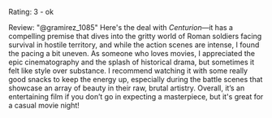Rating: 3 - ok

Review: "@gramirez_1085" Here's the deal with *Centurion*—it has a compelling premise that dives into the gritty world of Roman soldiers facing survival in hostile territory, and while the action scenes are intense, I found the pacing a bit uneven. As someone who loves movies, I appreciated the epic cinematography and the splash of historical drama, but sometimes it felt like style over substance. I recommend watching it with some really good snacks to keep the energy up, especially during the battle scenes that showcase an array of beauty in their raw, brutal artistry. Overall, it’s an entertaining film if you don’t go in expecting a masterpiece, but it's great for a casual movie night!